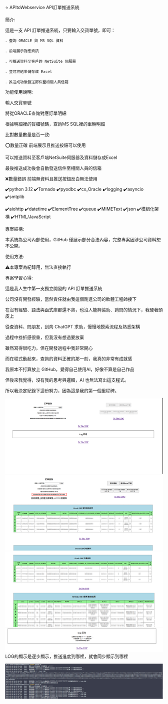 ⭐ APItoWebservice API訂單推送系統

簡介:

這是一支 API 訂單推送系統，只要輸入交貨單號，即可：

    ．查詢 ORACLE 與 MS SQL 資料

    ．前端展示對應資訊

    ．可推送資料至客戶的 NetSuite 伺服器

    ．並可將結果儲存成 Excel

    ．推送成功後發送郵件至相關人員信箱


功能使用說明:

輸入交貨單號

將從ORACLE查詢對應訂單明細

根據明細裡的貨櫃號碼，查詢MS SQL裡的車輛明細

比對數量數量是否一致:

⭕數量正確  前端展示且推送按鈕可以使用

可以推送資料至客戶端NetSuite伺服器及資料儲存成Excel

最後推送成功後會自動發送信件至相關人員的信箱

❌數量錯誤  前端無資料且推送按鈕反白無法使用

✔️python 3.12 ✔️Tornado ✔️pyodbc ✔️cx_Oracle ✔️logging ✔️asyncio ✔️smtplib

✔️aiohttp ✔️datetime ✔️ElementTree ✔️queue ✔️MIMEText ✔️json ✔️模組化架構 ✔️HTML/JavaScript

專案結構:

本系統為公司內部使用，GitHub 僅展示部分合法內容，完整專案因涉公司資料恕不公開。

使用方法:

⚠️本專案為紀錄用，無法直接執行

專案學習心得:

這是我人生中第一支獨立開發的 API 訂單推送系統

公司沒有開發經驗，當然責任就由我這個剛進公司的軟體工程師接下

在沒有經驗、語法與函式庫都還不熟，也沒人能夠協助、詢問的情況下，我硬著頭皮上

從查資料、問朋友，到向 ChatGPT 求助，慢慢地摸索流程及熟悉架構

過程中挫折感很重，但我沒有想過要放棄

雖然寫得很吃力，但在開發過程中我非常開心

而在程式動起來，查詢的資料正確的那一刻，我真的非常有成就感

我原本不打算放上 GitHub，覺得自己使用AI，好像不算是自己作品

但後來我覺得，沒有我的思考與邏輯，AI 也無法寫出這支程式。

所以我決定紀錄下這份努力，因為這是我的第一個里程碑。

![畫面截圖](screenshot/index.png)
![畫面截圖](screenshot/screen1.png)
![畫面截圖](screenshot/screen2.png)
![畫面截圖](screenshot/LOG.png)
LOG的顯示是逐步顯示，推送進度到哪裡，就會同步顯示到哪裡

![畫面截圖](screenshot/powershell.png)